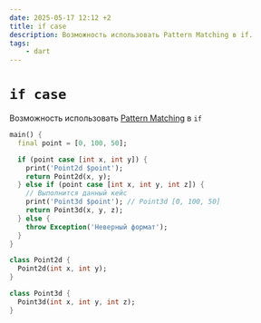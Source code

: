 ```yaml
---
date: 2025-05-17 12:12 +2
title: if case
description: Возможность использовать Pattern Matching в if.
tags:
    - dart
---
```


# `if case`

Возможность использовать [Pattern Matching](../patterns/pattern_matching.md) в `if`

```dart _code/if_case.dart
main() {
  final point = [0, 100, 50];

  if (point case [int x, int y]) {
    print('Point2d $point');
    return Point2d(x, y);
  } else if (point case [int x, int y, int z]) {
    // Выполнится данный кейс
    print('Point3d $point'); // Point3d [0, 100, 50]
    return Point3d(x, y, z);
  } else {
    throw Exception('Неверный формат');
  }
}

class Point2d {
  Point2d(int x, int y);
}

class Point3d {
  Point3d(int x, int y, int z);
}
```